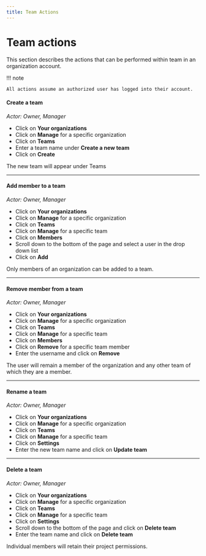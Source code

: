 ```yaml
---
title: Team Actions
---
```


# Team actions
This section describes the actions that can be performed within
team in an organization account.

!!! note

    All actions assume an authorized user has logged into their account.

#### Create a team

*Actor: Owner, Manager*

* Click on **Your organizations**
* Click on **Manage** for a specific organization
* Click on **Teams**
* Enter a team name under **Create a new team**
* Click on **Create**

The new team will appear under Teams

---

#### Add member to a team

*Actor: Owner, Manager*

* Click on **Your organizations**
* Click on **Manage** for a specific organization
* Click on **Teams**
* Click on **Manage** for a specific team
* Click on **Members**
* Scroll down to the bottom of the page and select a user
in the drop down list
* Click on **Add**

Only members of an organization can be added to a team.

---

#### Remove member from a team

*Actor: Owner, Manager*

* Click on **Your organizations**
* Click on **Manage** for a specific organization
* Click on **Teams**
* Click on **Manage** for a specific team
* Click on **Members**
* Click on **Remove** for a specific team member
* Enter the username and click on **Remove**

The user will remain a member of the organization and any
other team of which they are a member.

---

#### Rename a team

*Actor: Owner, Manager*

* Click on **Your organizations**
* Click on **Manage** for a specific organization
* Click on **Teams**
* Click on **Manage** for a specific team
* Click on **Settings**
* Enter the new team name and click on **Update team**

---

#### Delete a team

*Actor: Owner, Manager*

* Click on **Your organizations**
* Click on **Manage** for a specific organization
* Click on **Teams**
* Click on **Manage** for a specific team
* Click on **Settings**
* Scroll down to the bottom of the page and click on **Delete team**
* Enter the team name and click on **Delete team**

Individual members will retain their project permissions.
